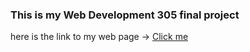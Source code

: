 <h3>This is my Web Development 305 final project</h3>
here is the link to my web page -> <a href="http://bchadwick.greenriverdev.com/index.html" target="_blank">Click me</a>
